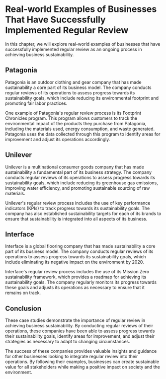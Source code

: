 Real-world Examples of Businesses That Have Successfully Implemented Regular Review
============================================================================================================

In this chapter, we will explore real-world examples of businesses that have successfully implemented regular review as an ongoing process in achieving business sustainability.

Patagonia
---------

Patagonia is an outdoor clothing and gear company that has made sustainability a core part of its business model. The company conducts regular reviews of its operations to assess progress towards its sustainability goals, which include reducing its environmental footprint and promoting fair labor practices.

One example of Patagonia's regular review process is its Footprint Chronicles program. This program allows customers to track the environmental impact of the products they purchase from Patagonia, including the materials used, energy consumption, and waste generated. Patagonia uses the data collected through this program to identify areas for improvement and adjust its operations accordingly.

Unilever
--------

Unilever is a multinational consumer goods company that has made sustainability a fundamental part of its business strategy. The company conducts regular reviews of its operations to assess progress towards its sustainability goals, which include reducing its greenhouse gas emissions, improving water efficiency, and promoting sustainable sourcing of raw materials.

Unilever's regular review process includes the use of key performance indicators (KPIs) to track progress towards its sustainability goals. The company has also established sustainability targets for each of its brands to ensure that sustainability is integrated into all aspects of its business.

Interface
---------

Interface is a global flooring company that has made sustainability a core part of its business model. The company conducts regular reviews of its operations to assess progress towards its sustainability goals, which include eliminating its negative impact on the environment by 2020.

Interface's regular review process includes the use of its Mission Zero sustainability framework, which provides a roadmap for achieving its sustainability goals. The company regularly monitors its progress towards these goals and adjusts its operations as necessary to ensure that it remains on track.

Conclusion
----------

These case studies demonstrate the importance of regular review in achieving business sustainability. By conducting regular reviews of their operations, these companies have been able to assess progress towards their sustainability goals, identify areas for improvement, and adjust their strategies as necessary to adapt to changing circumstances.

The success of these companies provides valuable insights and guidance for other businesses looking to integrate regular review into their operations. By following their examples, businesses can create sustainable value for all stakeholders while making a positive impact on society and the environment.
